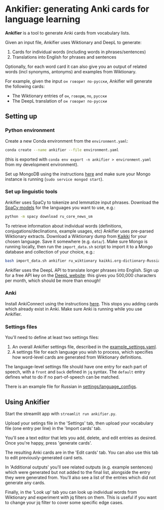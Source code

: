 # Ankifier: generating Anki cards for language learning

**Ankifier** is a tool to generate Anki cards from vocabulary lists.

Given an input file, Ankifier uses Wiktionary and DeepL to generate:
1. Cards for individual words (including words in phrases/sentences)
2. Translations into English for phrases and sentences

Optionally, for each word card it can also give you an output of related words (incl synonyms, antonyms) and examples from Wiktionary. 

For example, given the input `он говорит по-русски`, Ankifier will generate the following cards:
- The Wiktionary entries of `он`, `говорю`, `по`, `русски`
- The DeepL translation of `он говорит по-русски` 

## Setting up 
### Python environment
Create a new Conda environment from the `environment.yaml`:
```bash
conda create --name ankifier --file environment.yaml
```
(this is exported with `conda env export -n ankifier > environment.yaml` from my development environment). 

Set up MongoDB using the instructions [here](https://www.mongodb.com/docs/manual/administration/install-community/) and make sure your Mongo instance is running (`sudo service mongod start`).

### Set up linguistic tools 

Ankifier uses SpaCy to tokenize and lemmatize input phrases. Download the [SpaCy models](https://spacy.io/models) for the languages you want to use, e.g.:
```bash
python -m spacy download ru_core_news_sm
```

To retrieve information about individual words (definitions, conjugations/declinations, example usages, etc) Ankifier uses pre-parsed Wiktionary extracts. Download a Wiktionary dump from [Kaikki](https://kaikki.org/dictionary/) for your chosen language. Save it somewhere (e.g. `data/`). Make sure Mongo is running locally, then run the `import_data.sh` script to import it to a Mongo database and collection of your choice, e.g.: 

```bash
bash import_data.sh ankifier ru_wiktionary kaikki.org-dictionary-Russian.json
```

Ankifier uses the DeepL API to translate longer phrases into English. Sign up for a free API key on the [DeepL website](https://www.deepl.com/pro/change-plan#developer): this gives you 500,000 characters per month, which should be more than enough!  

### Anki 
Install AnkiConnect using the instructions [here](https://git.foosoft.net/alex/anki-connect). This stops you adding cards which already exist in Anki. Make sure Anki is running while you use Ankifier. 

### Settings files
You'll need to define at least two settings files:
1. An overall Ankifier settings file, described in the [example_settings.yaml](./settings/example_settings.yaml). 
2. A settings file for each language you wish to process, which specifies how word-level cards are generated from Wiktionary definitions. 

The language-level settings file should have one entry for each part of speech, with a `front` and `back` defined in `jq` syntax. The `default` entry defines what to do if no part-of-speech can be matched.

There is an example file for Russian in [settings/language_configs](./settings/language_configs/russian.yaml). 

## Using Ankifier 

Start the streamlit app with `streamlit run ankifier.py`. 

Upload your setings file in the 'Settings' tab, then upload your vocabulary file (one entry per line) in the 'Import cards' tab.

You'll see a text editor that lets you add, delete, and edit entries as desired. Once you're happy, press 'generate cards'. 

The resulting Anki cards are in the 'Edit cards' tab. You can also use this tab to edit previously-generated card sets.

In 'Additional outputs' you'll see related outputs (e.g. example sentences) which were generated but not added to the final list, alongside the entry they were generated from. You'll also see a list of the entries which did not generate any cards.

Finally, in the 'Look up' tab you can look up individual words from Wiktionary and experiment with jq filters on them. This is useful if you want to change your jq filter to cover some specific edge cases. 